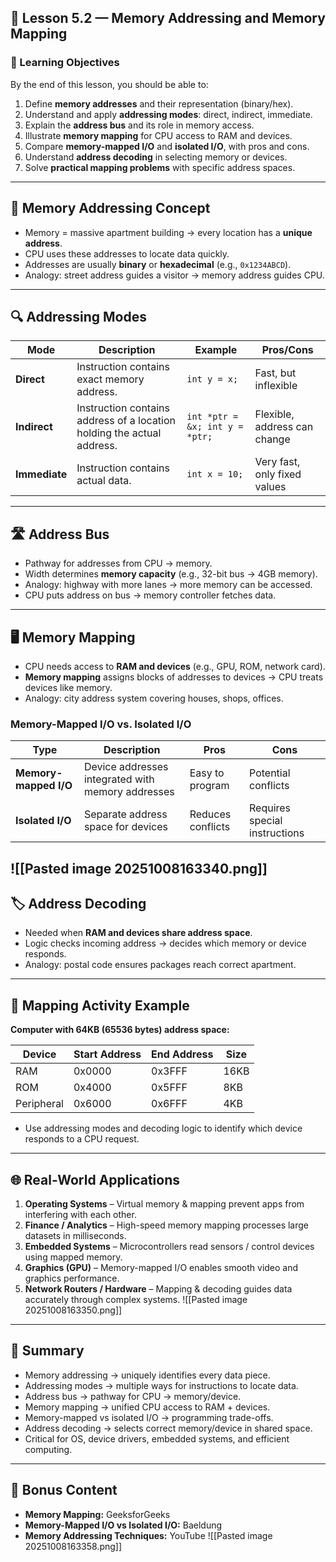 ## 🧠 Lesson 5.2 — Memory Addressing and Memory Mapping

### 🌟 Learning Objectives

By the end of this lesson, you should be able to:

1. Define **memory addresses** and their representation (binary/hex).
2. Understand and apply **addressing modes**: direct, indirect, immediate.
3. Explain the **address bus** and its role in memory access.
4. Illustrate **memory mapping** for CPU access to RAM and devices.
5. Compare **memory-mapped I/O** and **isolated I/O**, with pros and cons.
6. Understand **address decoding** in selecting memory or devices.
7. Solve **practical mapping problems** with specific address spaces.

---

## 🏢 Memory Addressing Concept

- Memory = massive apartment building → every location has a **unique address**.
- CPU uses these addresses to locate data quickly.
- Addresses are usually **binary** or **hexadecimal** (e.g., `0x1234ABCD`).
- Analogy: street address guides a visitor → memory address guides CPU.

---

## 🔍 Addressing Modes

|Mode|Description|Example|Pros/Cons|
|---|---|---|---|
|**Direct**|Instruction contains exact memory address.|`int y = x;`|Fast, but inflexible|
|**Indirect**|Instruction contains address of a location holding the actual address.|`int *ptr = &x; int y = *ptr;`|Flexible, address can change|
|**Immediate**|Instruction contains actual data.|`int x = 10;`|Very fast, only fixed values|

---

## 🛣️ Address Bus

- Pathway for addresses from CPU → memory.
- Width determines **memory capacity** (e.g., 32-bit bus → 4GB memory).
- Analogy: highway with more lanes → more memory can be accessed.
- CPU puts address on bus → memory controller fetches data.

---

## 🖥️ Memory Mapping

- CPU needs access to **RAM and devices** (e.g., GPU, ROM, network card).
- **Memory mapping** assigns blocks of addresses to devices → CPU treats devices like memory.
- Analogy: city address system covering houses, shops, offices.

### Memory-Mapped I/O vs. Isolated I/O

|Type|Description|Pros|Cons|
|---|---|---|---|
|**Memory-mapped I/O**|Device addresses integrated with memory addresses|Easy to program|Potential conflicts|
|**Isolated I/O**|Separate address space for devices|Reduces conflicts|Requires special instructions|
![[Pasted image 20251008163340.png]]
---

## 🏷️ Address Decoding

- Needed when **RAM and devices share address space**.
- Logic checks incoming address → decides which memory or device responds.
- Analogy: postal code ensures packages reach correct apartment.

---

## 🧮 Mapping Activity Example

**Computer with 64KB (65536 bytes) address space:**

|Device|Start Address|End Address|Size|
|---|---|---|---|
|RAM|0x0000|0x3FFF|16KB|
|ROM|0x4000|0x5FFF|8KB|
|Peripheral|0x6000|0x6FFF|4KB|

- Use addressing modes and decoding logic to identify which device responds to a CPU request.

---

## 🌐 Real-World Applications

1. **Operating Systems** – Virtual memory & mapping prevent apps from interfering with each other.
2. **Finance / Analytics** – High-speed memory mapping processes large datasets in milliseconds.
3. **Embedded Systems** – Microcontrollers read sensors / control devices using mapped memory.
4. **Graphics (GPU)** – Memory-mapped I/O enables smooth video and graphics performance.
5. **Network Routers / Hardware** – Mapping & decoding guides data accurately through complex systems.
![[Pasted image 20251008163350.png]]
---

## 🔑 Summary

- Memory addressing → uniquely identifies every data piece.
- Addressing modes → multiple ways for instructions to locate data.
- Address bus → pathway for CPU → memory/device.
- Memory mapping → unified CPU access to RAM + devices.
- Memory-mapped vs isolated I/O → programming trade-offs.
- Address decoding → selects correct memory/device in shared space.
- Critical for OS, device drivers, embedded systems, and efficient computing.

---

## 🎁 Bonus Content

- **Memory Mapping:** GeeksforGeeks
- **Memory-Mapped I/O vs Isolated I/O:** Baeldung
- **Memory Addressing Techniques:** YouTube
![[Pasted image 20251008163358.png]]